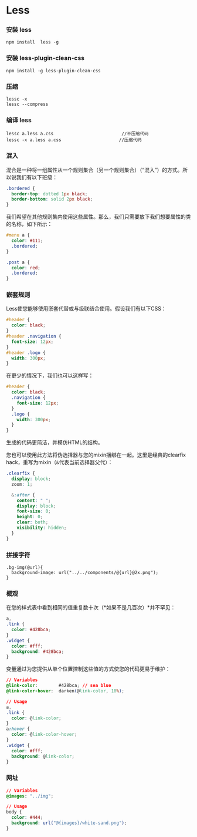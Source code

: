 # Less
### 安装 less
```
npm install  less -g
```

### 安装 less-plugin-clean-css
```
npm install -g less-plugin-clean-css
```


### 压缩
```
lessc -x
lessc --compress
```

### 编译 less
```
lessc a.less a.css                          //不压缩代码
lessc -x a.less a.css                      //压缩代码
```


### 混入[](http://lesscss.cn/features/#features-overview-feature-mixins)

混合是一种将一组属性从一个规则集合（另一个规则集合）（“混入”）的方式。所以说我们有以下班级：

``` css
.bordered {
  border-top: dotted 1px black;
  border-bottom: solid 2px black;
}

```

我们希望在其他规则集内使用这些属性。那么，我们只需要放下我们想要属性的类的名称，如下所示：

``` css
#menu a {
  color: #111;
  .bordered;
}

.post a {
  color: red;
  .bordered;
}
```
### 嵌套规则[](http://lesscss.cn/features/#features-overview-feature-nested-rules)

Less使您能够使用嵌套代替或与级联结合使用。假设我们有以下CSS：

```css
#header {
  color: black;
}
#header .navigation {
  font-size: 12px;
}
#header .logo {
  width: 300px;
}

```

在更少的情况下，我们也可以这样写：

```css
#header {
  color: black;
  .navigation {
    font-size: 12px;
  }
  .logo {
    width: 300px;
  }
}

```

生成的代码更简洁，并模仿HTML的结构。

您也可以使用此方法将伪选择器与您的mixin捆绑在一起。这里是经典的clearfix hack，重写为mixin（`&`代表当前选择器父代）：

```css
.clearfix {
  display: block;
  zoom: 1;

  &:after {
    content: " ";
    display: block;
    font-size: 0;
    height: 0;
    clear: both;
    visibility: hidden;
  }
}
```

### 拼接字符
```
.bg-img(@url){
  background-image: url("../../components/@{url}@2x.png");
}
```
### 概观[](http://lesscss.cn/features/#variables-feature-overview)

在您的样式表中看到相同的值重复数十次（*如果不是几百次）*并不罕见：

``` css
a,
.link {
  color: #428bca;
}
.widget {
  color: #fff;
  background: #428bca;
}

```

变量通过为您提供从单个位置控制这些值的方式使您的代码更易于维护：

``` css
// Variables
@link-color:        #428bca; // sea blue
@link-color-hover:  darken(@link-color, 10%);

// Usage
a,
.link {
  color: @link-color;
}
a:hover {
  color: @link-color-hover;
}
.widget {
  color: #fff;
  background: @link-color;
}
```
### 网址[](http://lesscss.cn/features/#variables-feature-urls)

``` css
// Variables
@images: "../img";

// Usage
body {
  color: #444;
  background: url("@{images}/white-sand.png");
}
```